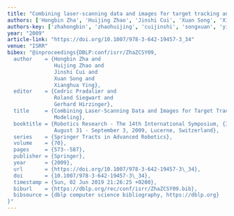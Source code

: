 ```yaml
---
title: "Combining laser-scanning data and images for target tracking and scene modeling"
authors: ['Hongbin Zha', 'Huijing Zhao', 'Jinshi Cui', 'Xuan Song', 'Xianghua Ying']
authors-key: ['zhahongbin', 'zhaohuijing', 'cuijinshi', 'songxuan', 'yingxianghua']
year: "2009"
article-link: "https://doi.org/10.1007/978-3-642-19457-3_34"
venue: "ISRR"
bibex: "@inproceedings{DBLP:conf/isrr/ZhaZCSY09,
  author    = {Hongbin Zha and
               Huijing Zhao and
               Jinshi Cui and
               Xuan Song and
               Xianghua Ying},
  editor    = {Cedric Pradalier and
               Roland Siegwart and
               Gerhard Hirzinger},
  title     = {Combining Laser-Scanning Data and Images for Target Tracking and Scene
               Modeling},
  booktitle = {Robotics Research - The 14th International Symposium, {ISRR} 2009,
               August 31 - September 3, 2009, Lucerne, Switzerland},
  series    = {Springer Tracts in Advanced Robotics},
  volume    = {70},
  pages     = {573--587},
  publisher = {Springer},
  year      = {2009},
  url       = {https://doi.org/10.1007/978-3-642-19457-3\_34},
  doi       = {10.1007/978-3-642-19457-3\_34},
  timestamp = {Sun, 02 Jun 2019 21:26:25 +0200},
  biburl    = {https://dblp.org/rec/conf/isrr/ZhaZCSY09.bib},
  bibsource = {dblp computer science bibliography, https://dblp.org}
}"
---
```

